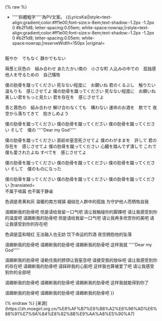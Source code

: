 {% raw %}
<lyrics hidden>
* '''''斜體粗字'''''為PV文案。
{{LyricsKai|lstyle=text-align:gradient;color:#ff1e00;font-size:x-8em;text-shadow:-1.2px -1.2px 0 #b2f1d8; letter-spacing:0.05em; white-space:nowrap;|rstyle=text-align:gradient;color:#ff1e00;font-size:x-8em;text-shadow:-1.2px -1.2px 0 #b2f1d8; letter-spacing:0.05em; white-space:nowrap;|reserveWidth=150px
|original=
<br />
賑やか　でもなく
静かでもない

萌葱と灰色の　組み合わせ
あたたかい南の　小さな町
人込みの中での　孤独感
他人を守るための　自己犠牲

僕の肋骨を蹴ってください
死なない程度に　お願いね
君のくるぶし　触りたい
温もりも　感じさせてよ
僕の肋骨を蹴ってください
死なない程度に　お願いね
美しい君をもっと見たい
君を存在を　感じさせてよ

青と茜色の　組み合わせ
解け合わなくても　構わない
運命のお酒を　飲でて
夜空から落ちてきて　抱きしめよう

僕の肋骨を蹴ってください
僕の肋骨を蹴ってください
僕の肋骨を蹴ってください
そして　僕の
'''''Dear my God'''''

僕の肋骨を蹴ってください
首絞め窒息死させてよ
僕のわがままを　許して
君の存在を　感じさせてよ
僕の肋骨を蹴ってください
心臓を踏んでず潰しで
これで　僕も愛されたよね
すべてを　感じさせてよ

僕の肋骨を蹴ってください
僕の肋骨を蹴ってください
僕の肋骨を蹴ってください
そして　僕のものになった

僕の肋骨を蹴ってください
僕の肋骨を蹴ってください
僕の肋骨を蹴ってください
|translated=
<br />
不属于喧嚣
也不属于静谧

色调是青黄和灰
温暖的南方城镇
凝结在人群中的孤独
为守护他人而牺牲自我

请踢断我的肋骨吧
但是请给我留一口气吧
请让我触碰你的脚踝吧
请让我感受到你的温度吧
请踢断我的肋骨吧
但是请给我留一口气吧
请让我再多欣赏你的美吧
请让我感受到你的存在吧

色调是蓝和暗红
无法融入也无妨
饮下命运的烈酒
夜空拥抱他的坠落

请踢断我的肋骨吧
请踢断我的肋骨吧
请踢断我的肋骨吧
这样我就
'''''Dear my God'''''

请踢断我的肋骨吧
请勒住我的脖颈让我窒息吧
请接受我的放纵吧
请让我感受到你的存在吧
请踢断我的肋骨吧
请踩碎我的心脏吧
这样我也算被爱了吧
请让我感受到你的全部吧

请踢断我的肋骨吧
请踢断我的肋骨吧
请踢断我的肋骨吧
这样我就能得到你了

请踢断我的肋骨吧
请踢断我的肋骨吧
请踢断我的肋骨吧
}}


<!--{{JUSF周存|collapsed}}-->
<!--[[分类:中国音乐作品]]-->
<!--[[分类:使用VOCALOID的歌曲]]-->
<!--[[分类:镜音铃歌曲]]-->
</lyrics>
<script src="https://sucicada.github.io/Moegirl-Lyric-Template-Parser/moelyrics.js"></script>
{% endraw  %}
[来源](https://zh.moegirl.org.cn/%E8%AF%B7%E8%B8%A2%E6%96%AD%E6%88%91%E7%9A%84%E8%82%8B%E9%AA%A8%E5%90%A7)

